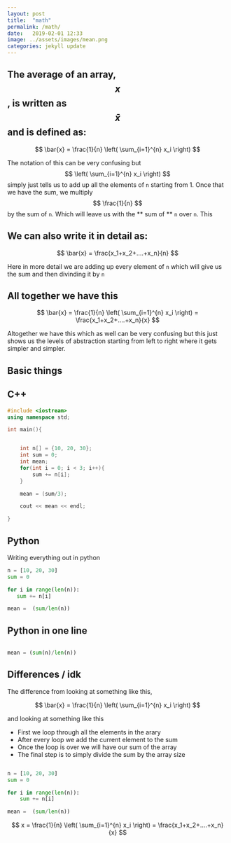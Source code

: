 ```yaml
---
layout: post
title:  "math"
permalink: /math/
date:   2019-02-01 12:33
image: ../assets/images/mean.png
categories: jekyll update
---
```



## The average of an array, $$ x $$, is written as $$ \bar{x} $$ and is defined as:

$$ \bar{x} = \frac{1}{n} \left( \sum_{i=1}^{n} x_i \right) $$ 

The notation of this can be very confusing but $$  \left( \sum_{i=1}^{n} x_i \right)  $$ simply just tells us to
add up all the elements of `n` starting from 1. Once that we have the sum, we multiply $$ \frac{1}{n} $$
by the sum of `n`.  Which will leave us with the ** sum of ** `n` over `n`. This

## We can also write it in detail as:

$$ \bar{x} = \frac{x_1+x_2+....+x_n}{n} $$

Here in more detail we are adding up every element of `n` which will give us the sum and
then divinding it by `n`


## All together we have this

$$ \bar{x} = \frac{1}{n} \left( \sum_{i=1}^{n} x_i \right) = \frac{x_1+x_2+....+x_n}{x} $$

Altogether we have this which as well can be very confusing but this just shows us the levels of 
abstraction starting from left to right where it gets simpler and simpler.



<!--
 math version, 
 c++ version, 
 python version,
 python using modlues,
 -->


## Basic things


## C++ 

~~~cpp
#include <iostream>
using namespace std;

int main(){


    int n[] = {10, 20, 30};
    int sum = 0;
    int mean;
    for(int i = 0; i < 3; i++){
        sum += n[i];
    }

    mean = (sum/3);

    cout << mean << endl;

}
~~~


## Python 

Writing everything out in python

 ~~~python
n = [10, 20, 30]
sum = 0

for i in range(len(n)):
    sum += n[i]

mean =  (sum/len(n))
 ~~~



## Python in one line


 ~~~python

mean = (sum(n)/len(n))

 ~~~


## Differences / idk

The difference from looking at something like this, 

$$ \bar{x} = \frac{1}{n} \left( \sum_{i=1}^{n} x_i \right) $$ 

and looking at something like this 

<!-- Here we can see that we have a array `n` with 3 numbers and after that we have 
some instructions on what to do.  -->
* First we loop through all the elements in the arary
* After every loop we add the current element to the sum
* Once the loop is over we will have our sum of the array
* The final step is to simply divide the sum by the array size
~~~python

n = [10, 20, 30]
sum = 0

for i in range(len(n)):
    sum += n[i]

mean =  (sum/len(n))

~~~

$$ x = \frac{1}{n} \left( \sum_{i=1}^{n} x_i \right) = \frac{x_1+x_2+....+x_n}{x} $$ 



